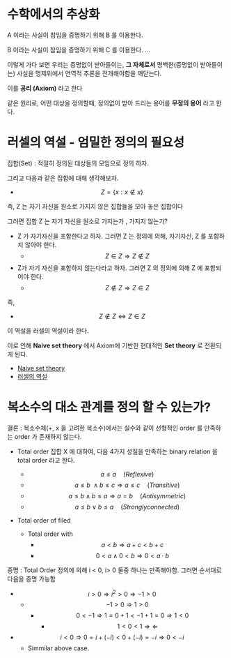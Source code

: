 수학에서의 추상화
======

A 이라는 사실이 참임을 증명하기 위해 B 를 이용한다.

B 이라는 사실이 참임을 증명하기 위해 C 를 이용한다.
...

이렇게 가다 보면 우리는 증명없이 받아들이는, **그 자체로서** 명백한(증명없이 받아들이는) 사실을 명제위에서 연역적 추론을 전개해야함을 깨닫는다.

이를 **공리 (Axiom)** 라고 한다

같은 원리로, 어떤 대상을 정의할때, 정의없이 받아 드리는 용어를 **무정의 용어** 라고 한다.




러셀의 역설 - 엄밀한 정의의 필요성
======

집합(Set) : 적절히 정의된 대상들의 모임으로 정의 하자.

그리고 다음과 같은 집합에 대해 생각해보자.


- $$Z = \{ x : x\notin x \}$$

즉, Z 는 자기 자신을 원소로 가지지 않은 집합들을 모아 놓은 집합이다

그러면 집합 Z 는 자기 자신을 원소로 가지는가 , 가지지 않는가?

- Z 가 자기자신을 포함한다고 하자. 그러면 Z 는 정의에 의해, 자기자신, Z 를 포함하지 않아야 한다. 
  -  $$ Z \in Z  \Rightarrow Z \notin Z $$
- Z가 자기 자신을 포함하지 않는다라고 하자. 그러면 Z 의 정의에 의해 Z 에 포함되어야 한다.
  -  $$Z \notin Z  \Rightarrow Z \in Z$$

즉,

- $$Z \notin Z  \Leftrightarrow Z \in Z$$

이 역설을 러셀의 역설이라 한다.  


이로 인해 **Naive set theory** 에서 Axiom에 기반한 현대적인 **Set theory** 로 전환되게 된다.

- [Naive set theory](https://ko.wikipedia.org/wiki/%EC%86%8C%EB%B0%95%ED%95%9C_%EC%A7%91%ED%95%A9%EB%A1%A0)
- [러셀의 역설](https://ko.wikipedia.org/wiki/%EB%9F%AC%EC%85%80%EC%9D%98_%EC%97%AD%EC%84%A4)




복소수의 대소 관계를 정의 할 수 있는가?
======

결론 : 복소수체(+, x 을 고려한 복소수)에서는 실수와 같이 선형적인 order 를 만족하는 order 가 존재하지 않는다.


- Total order
  집합 X 에 대하여, 다음 4가지 성질을 만족하는 binary relation 을 total order 라고 한다.
  - $$ a \le a  \quad (Reflexive)$$
  - $$ a \le b\ \land b \le c \Rightarrow a \le c \quad (Transitive) $$
  - $$ a \le b \land b \le a \Rightarrow a = b \quad (Antisymmetric) $$
  - $$ a \le b  \lor  b \le a \quad (Strongly connected) $$

- Total order of filed
  - Total order with
    - $$ a < b \Rightarrow a + c < b + c$$ 
    - $$ 0 < a \land 0< b \Rightarrow 0 < a \cdot b$$ 

증명 : 
Total Order 정의에 의해 i < 0, i> 0  둘중 하나는 만족해야함.
그러면 순서대로 다음을 증명 가능함
- $$ i > 0 \Rightarrow i^{2} > 0  \Rightarrow -1 > 0 $$ 
  - $$ -1 > 0  \Rightarrow  1 > 0 $$ 
    - $$ 0 < -1  \Rightarrow  1 = 0 + 1 < -1 + 1 = 0  \Rightarrow 1 < 0 $$
      - $$ 1 < 0 < 1  \Rightarrow\Leftarrow  $$
- $$ i < 0 \Rightarrow 0 = i + (-i) < 0 + (-i) = -i  \Rightarrow 0 < -i $$
  - Simmilar above case. 

